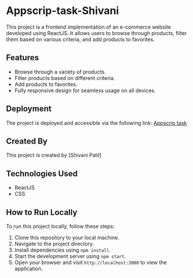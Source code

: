 
# Appscrip-task-Shivani

This project is a frontend implementation of an e-commerce website developed using ReactJS. It allows users to browse through products, filter them based on various criteria, and add products to favorites.

## Features

- Browse through a variety of products.
- Filter products based on different criteria.
- Add products to favorites.
- Fully responsive design for seamless usage on all devices.

## Deployment

The project is deployed and accessible via the following link: [Appscrip task]()

## Created By

This project is created by [Shivani Patil]

## Technologies Used

- ReactJS
- CSS

## How to Run Locally

To run this project locally, follow these steps:

1. Clone this repository to your local machine.
2. Navigate to the project directory.
3. Install dependencies using `npm install`.
4. Start the development server using `npm start`.
5. Open your browser and visit `http://localhost:3000` to view the application.

